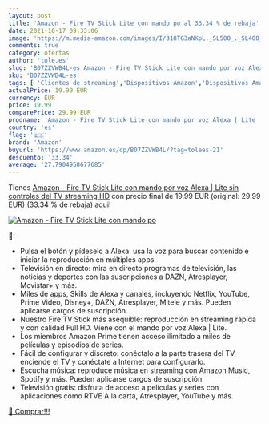 ```yaml
---
layout: post
title: 'Amazon - Fire TV Stick Lite con mando po al 33.34 % de rebaja'
date: 2021-10-17 09:33:06
image: 'https://m.media-amazon.com/images/I/318TG3aNKpL._SL500_._SL400_.jpg'
comments: true
category: ofertas
author: 'tole.es'
slug: 'B07ZZVWB4L-es Amazon - Fire TV Stick Lite con mando por voz Alexa | Lite...'
sku: 'B07ZZVWB4L-es'
tags: [ 'Clientes de streaming','Dispositivos Amazon','Dispositivos Amazon y Accesorios','Dispositivos para el streaming','Dispositivos para streaming','Electrónica','Equipos de audio y Hi-Fi','Fire TV','alexa','amazon', ]
actualPrice: 19.99 EUR
currency: EUR
price: 19.99
comparePrice: 29.99 EUR
prodname: 'Amazon - Fire TV Stick Lite con mando por voz Alexa | Lite  sin controles del TV   streaming HD'
country: 'es'
flag: '🇪🇸'
brand: 'Amazon'
buyurl: 'https://www.amazon.es/dp/B07ZZVWB4L/?tag=tolees-21'
descuento: '33.34'
average: '27.7904958677685'
---
```


Tienes [Amazon - Fire TV Stick Lite con mando por voz Alexa | Lite  sin controles del TV   streaming HD](https://www.amazon.es/dp/B07ZZVWB4L/?tag=tolees-21) con precio final de  19.99 EUR (original: 29.99 EUR) (33.34 %  de rebaja) aqui!

[![Amazon - Fire TV Stick Lite con mando po](https://m.media-amazon.com/images/I/318TG3aNKpL._SL500_._SL400_.jpg)](https://www.amazon.es/dp/B07ZZVWB4L/?tag=tolees-21)

🔎:

- Pulsa el botón y pídeselo a Alexa: usa la voz para buscar contenido e iniciar la reproducción en múltiples apps.
- Televisión en directo: mira en directo programas de televisión, las noticias y deportes con las suscripciones a DAZN, Atresplayer, Movistar+ y más.
- Miles de apps, Skills de Alexa y canales, incluyendo Netflix, YouTube, Prime Video, Disney+, DAZN, Atresplayer, Mitele y más. Pueden aplicarse cargos de suscripción.
- Nuestro Fire TV Stick más asequible: reproducción en streaming rápida y con calidad Full HD. Viene con el mando por voz Alexa | Lite.
- Los miembros Amazon Prime tienen acceso ilimitado a miles de películas y episodios de series.
- Fácil de configurar y discreto: conéctalo a la parte trasera del TV, enciende el TV y conéctate a Internet para configurarlo.
- Escucha música: reproduce música en streaming con Amazon Music, Spotify y más. Pueden aplicarse cargos de suscripción.
- Televisión gratis: disfruta de acceso a películas y series con aplicaciones como RTVE A la carta, Atresplayer, YouTube y más.

[🛒 Comprar!!!](https://www.amazon.es/dp/B07ZZVWB4L/?tag=tolees-21)
